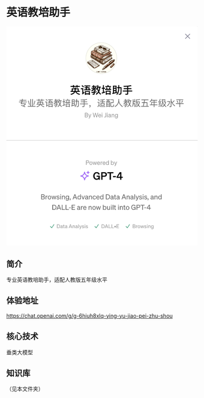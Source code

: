# 英语教培助手
![](./img/about.png)

## 简介
专业英语教培助手，适配人教版五年级水平

## 体验地址
https://chat.openai.com/g/g-6hiuh8xlq-ying-yu-jiao-pei-zhu-shou

## 核心技术
垂类大模型

## 知识库
（见本文件夹）